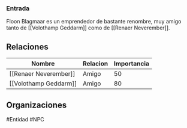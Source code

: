 
### Entrada
Floon Blagmaar es un emprendedor de bastante renombre, muy amigo tanto de [[Volothamp Geddarm]] como de [[Renaer Neverember]].


## Relaciones
| Nombre | Relacion | Importancia |
| ------ | -------- | ----------- |
| [[Renaer Neverember]] | Amigo   | 50      |
| [[Volothamp Geddarm]] | Amigo   | 80      |
## Organizaciones





#Entidad #NPC